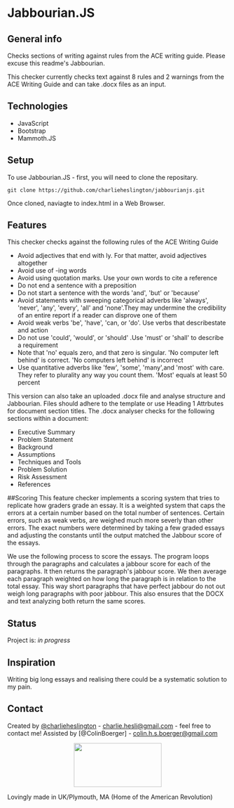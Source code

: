 # Jabbourian.JS

## General info
Checks sections of writing against rules from the ACE writing guide. Please excuse this readme's Jabbourian.

This checker currently checks text against 8 rules and 2 warnings from the ACE Writing Guide and can take .docx files as an input.

## Technologies
* JavaScript
* Bootstrap
* Mammoth.JS

## Setup
To use Jabbourian.JS - first, you will need to clone the repositary.

    git clone https://github.com/charlieheslington/jabbourianjs.git

Once cloned, naviagte to index.html in a Web Browser.

## Features
This checker checks against the following rules of the ACE Writing Guide
* Avoid adjectives that end with ly. For that matter, avoid adjectives altogether
* Avoid use of -ing words
* Avoid using quotation marks. Use your own words to cite a reference
* Do not end a sentence with a preposition
* Do not start a sentence with the words 'and', 'but' or 'because'
* Avoid statements with sweeping categorical adverbs like 'always', 'never', 'any', 'every', 'all' and 'none'.They may undermine the credibility of an entire report if a reader can disprove one of them
* Avoid weak verbs 'be', 'have', 'can, or 'do'. Use verbs that describestate and action
* Do not use 'could', 'would', or 'should' .Use 'must' or 'shall' to describe a requirement
* Note that 'no' equals zero, and that zero is singular. 'No computer left behind' is correct. 'No computers left behind' is incorrect
* Use quantitative adverbs like 'few', 'some', 'many',and 'most' with care. They refer to plurality any way you count them. 'Most' equals at least 50 percent

This version can also take an uploaded .docx file and analyse structure and Jabbourian. Files should adhere to the template or use Heading 1 Attrbutes for document section titles. The .docx analyser checks for the following sections within a document:

* Executive Summary
* Problem Statement
* Background
* Assumptions
* Techniques and Tools
* Problem Solution
* Risk Assessment
* References

##Scoring
This feature checker implements a scoring system that tries to replicate how graders grade an essay. It is a weighted system that caps the errors at a certain number based on the total number of sentences. Certain errors, such as weak verbs, are weighed much more severly than other errors. The exact numbers were determined by taking a few graded essays and adjusting the constants until the output matched the Jabbour score of the essays. 

We use the following process to score the essays. The program loops through the paragraphs and calculates a jabbour score for each of the paragraphs. It then returns the paragraph's jabbour score. We then average each paragraph weighted on how long the paragraph is in relation to the total essay. This way short paragraphs that have perfect jabbour do not out weigh long paragraphs with poor jabbour. This also ensures that the DOCX and text analyzing both return the same scores. 

## Status
Project is: _in progress_

## Inspiration
Writing big long essays and realising there could be a systematic solution to my pain.

## Contact
Created by [@charlieheslington](https://github.com/charlieheslington) - charlie.hesli@gmail.com - feel free to contact me!
Assisted by [@ColinBoerger] - colin.h.s.boerger@gmail.com

<p align="center"><img src="https://i.ibb.co/0DtDN9r/MOSHED-2020-2-10-13-44-27.jpg" width="200px" height="100px"></img></p>

Lovingly made in UK/Plymouth, MA (Home of the American Revolution)

